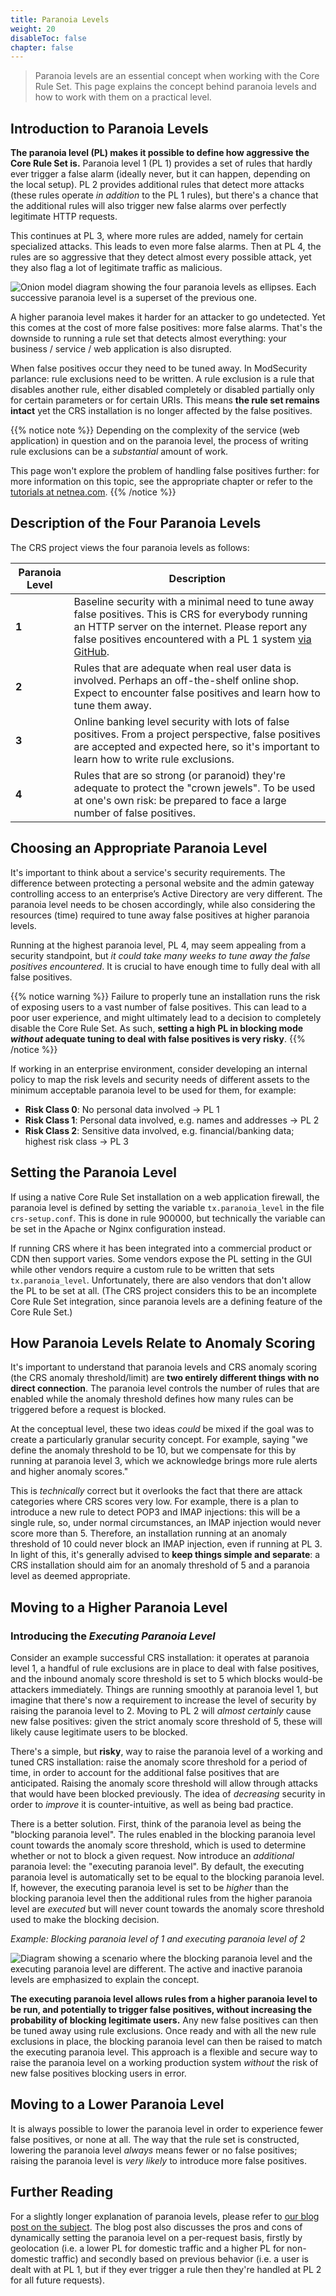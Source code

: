 ```yaml
---
title: Paranoia Levels
weight: 20
disableToc: false
chapter: false
---
```


> Paranoia levels are an essential concept when working with the Core Rule Set. This page explains the concept behind paranoia levels and how to work with them on a practical level.

## Introduction to Paranoia Levels

**The paranoia level (PL) makes it possible to define how aggressive the Core Rule Set is.** Paranoia level 1 (PL 1) provides a set of rules that hardly ever trigger a false alarm (ideally never, but it can happen, depending on the local setup). PL 2 provides additional rules that detect more attacks (these rules operate *in addition* to the PL 1 rules), but there's a chance that the additional rules will also trigger new false alarms over perfectly legitimate HTTP requests.

This continues at PL 3, where more rules are added, namely for certain specialized attacks. This leads to even more false alarms. Then at PL 4, the rules are so aggressive that they detect almost every possible attack, yet they also flag a lot of legitimate traffic as malicious.

![Onion model diagram showing the four paranoia levels as ellipses. Each successive paranoia level is a superset of the previous one.](https://coreruleset.org/docs/images/pl_onion_no_fonts.svg?width=25em)

A higher paranoia level makes it harder for an attacker to go undetected. Yet this comes at the cost of more false positives: more false alarms. That's the downside to running a rule set that detects almost everything: your business / service / web application is also disrupted.

When false positives occur they need to be tuned away. In ModSecurity parlance: rule exclusions need to be written. A rule exclusion is a rule that disables another rule, either disabled completely or disabled partially only for certain parameters or for certain URIs. This means **the rule set remains intact** yet the CRS installation is no longer affected by the false positives.

{{% notice note %}}
Depending on the complexity of the service (web application) in question and on the paranoia level, the process of writing rule exclusions can be a *substantial* amount of work.

This page won't explore the problem of handling false positives further: for more information on this topic, see the appropriate chapter or refer to the [tutorials at netnea.com](https://www.netnea.com/cms/apache-tutorials/).
{{% /notice %}}

## Description of the Four Paranoia Levels

The CRS project views the four paranoia levels as follows:

| Paranoia Level | Description |
| -------------- | ----------- |
| **1** | Baseline security with a minimal need to tune away false positives. This is CRS for everybody running an HTTP server on the internet. Please report any false positives encountered with a PL 1 system [via GitHub](https://github.com/coreruleset/coreruleset/issues/new/choose). |
| **2** | Rules that are adequate when real user data is involved. Perhaps an off-the-shelf online shop. Expect to encounter false positives and learn how to tune them away. |
| **3** | Online banking level security with lots of false positives. From a project perspective, false positives are accepted and expected here, so it's important to learn how to write rule exclusions. |
| **4** | Rules that are so strong (or paranoid) they're adequate to protect the "crown jewels". To be used at one's own risk: be prepared to face a large number of false positives. |

## Choosing an Appropriate Paranoia Level

It's important to think about a service's security requirements. The difference between protecting a personal website and the admin gateway controlling access to an enterprise’s Active Directory are very different. The paranoia level needs to be chosen accordingly, while also considering the resources (time) required to tune away false positives at higher paranoia levels.

Running at  the highest paranoia level, PL 4, may seem appealing from a security standpoint, but *it could take many weeks to tune away the false positives encountered*. It is crucial to have enough time to fully deal with all false positives.

{{% notice warning %}}
Failure to properly tune an installation runs the risk of exposing users to a vast number of false positives. This can lead to a poor user experience, and might ultimately lead to a decision to completely disable the Core Rule Set. As such, **setting a high PL in blocking mode *without* adequate tuning to deal with false positives is very risky**.
{{% /notice %}}

If working in an enterprise environment, consider developing an internal policy to map the risk levels and security needs of different assets to the minimum acceptable paranoia level to be used for them, for example:

* **Risk Class 0**: No personal data involved → PL 1
* **Risk Class 1**: Personal data involved, e.g. names and addresses → PL 2
* **Risk Class 2**: Sensitive data involved, e.g. financial/banking data; highest risk class → PL 3

## Setting the Paranoia Level

If using a native Core Rule Set installation on a web application firewall, the paranoia level is defined by setting the variable `tx.paranoia_level` in the file `crs-setup.conf`. This is done in rule 900000, but technically the variable can be set in the Apache or Nginx configuration instead.

If running CRS where it has been integrated into a commercial product or CDN then support varies. Some vendors expose the PL setting in the GUI while other vendors require a custom rule to be written that sets `tx.paranoia_level`. Unfortunately, there are also vendors that don't allow the PL to be set at all. (The CRS project considers this to be an incomplete Core Rule Set integration, since paranoia levels are a defining feature of the Core Rule Set.)

## How Paranoia Levels Relate to Anomaly Scoring

It's important to understand that paranoia levels and CRS anomaly scoring (the CRS anomaly threshold/limit) are **two entirely different things with no direct connection**. The paranoia level controls the number of rules that are enabled while the anomaly threshold defines how many rules can be triggered before a request is blocked.

At the conceptual level, these two ideas *could* be mixed if the goal was to create a particularly granular security concept. For example, saying "we define the anomaly threshold to be 10, but we compensate for this by running at paranoia level 3, which we acknowledge brings more rule alerts and higher anomaly scores."

This is *technically* correct but it overlooks the fact that there are attack categories where CRS scores very low. For example, there is a plan to introduce a new rule to detect POP3 and IMAP injections: this will be a single rule, so, under normal circumstances, an IMAP injection would never score more than 5. Therefore, an installation running at an anomaly threshold of 10 could never block an IMAP injection, even if running at PL 3. In light of this, it's generally advised to **keep things simple and separate**: a CRS installation should aim for an anomaly threshold of 5 and a paranoia level as deemed appropriate.

## Moving to a Higher Paranoia Level

### Introducing the *Executing Paranoia Level*

Consider an example successful CRS installation: it operates at paranoia level 1, a handful of rule exclusions are in place to deal with false positives, and the inbound anomaly score threshold is set to 5 which blocks would-be attackers immediately. Things are running smoothly at paranoia level 1, but imagine that there's now a requirement to increase the level of security by raising the paranoia level to 2. Moving to PL 2 will *almost certainly* cause new false positives: given the strict anomaly score threshold of 5, these will likely cause legitimate users to be blocked.

There's a simple, but **risky**, way to raise the paranoia level of a working and tuned CRS installation: raise the anomaly score threshold for a period of time, in order to account for the additional false positives that are anticipated. Raising the anomaly score threshold will allow through attacks that would have been blocked previously. The idea of *decreasing* security in order to *improve* it is counter-intuitive, as well as being bad practice.

There is a better solution. First, think of the paranoia level as being the "blocking paranoia level". The rules enabled in the blocking paranoia level count towards the anomaly score threshold, which is used to determine whether or not to block a given request. Now introduce an *additional* paranoia level: the "executing paranoia level". By default, the executing paranoia level is automatically set to be equal to the blocking paranoia level. If, however, the executing paranoia level is set to be *higher* than the blocking paranoia level then the additional rules from the higher paranoia level are *executed* but will never count towards the anomaly score threshold used to make the blocking decision.

*Example: Blocking paranoia level of 1 and executing paranoia level of 2*

![Diagram showing a scenario where the blocking paranoia level and the executing paranoia level are different. The active and inactive paranoia levels are emphasized to explain the concept.](https://coreruleset.org/assets/uploads/2021/10/executing-paranoia-level-1.png?width=25em)

**The executing paranoia level allows rules from a higher paranoia level to be run, and potentially to trigger false positives, without increasing the probability of blocking legitimate users.** Any new false positives can then be tuned away using rule exclusions. Once ready and with all the new rule exclusions in place, the blocking paranoia level can then be raised to match the executing paranoia level. This approach is a flexible and secure way to raise the paranoia level on a working production system *without* the risk of new false positives blocking users in error.

## Moving to a Lower Paranoia Level

It is always possible to lower the paranoia level in order to experience fewer false positives, or none at all. The way that the rule set is constructed, lowering the paranoia level *always* means fewer or no false positives; raising the paranoia level is *very likely* to introduce more false positives.

## Further Reading

For a slightly longer explanation of paranoia levels, please refer to [our blog post on the subject](https://coreruleset.org/20211028/working-with-paranoia-levels/). The blog post also discusses the pros and cons of dynamically setting the paranoia level on a per-request basis, firstly by geolocation (i.e. a lower PL for domestic traffic and a higher PL for non-domestic traffic) and secondly based on previous behavior (i.e. a user is dealt with at PL 1, but if they ever trigger a rule then they're handled at PL 2 for all future requests).
